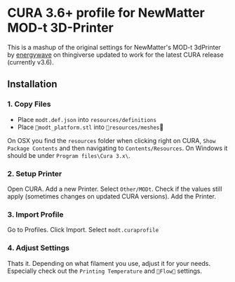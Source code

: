 # CURA 3.6+ profile for NewMatter MOD-t 3D-Printer

This is a mashup of the original settings for NewMatter's MOD-t 3dPrinter by [energywave](https://www.thingiverse.com/thing:1535333) on thingiverse updated to work for the latest CURA release (currently v3.6).

## Installation

### 1. Copy Files

- Place `modt.def.json` into `resources/definitions`
- Place `modt_platform.stl` into `resources/meshes`

On OSX you find the `resources` folder when clicking right on CURA, `Show Package Contents` and then navigating to `Contents/Resources`. On Windows it should be under `Program files\Cura 3.x\`.

### 2. Setup Printer

Open CURA. Add a new Printer. Select `Other/MODt`. Check if the values still apply (sometimes changes on updated CURA versions). Add the Printer.

### 3. Import Profile

Go to Profiles. Click Import. Select `modt.curaprofile`

### 4. Adjust Settings

Thats it. Depending on what filament you use, adjust it for your needs. Especially check out the `Printing Temperature` and `Flow` settings.
